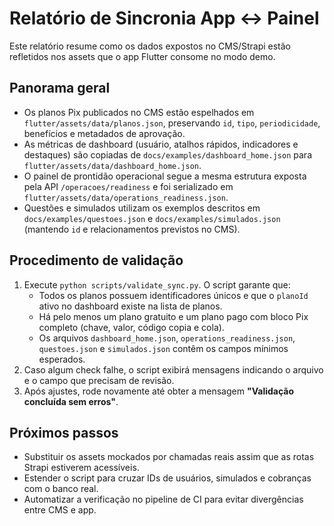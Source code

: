 # Relatório de Sincronia App ↔ Painel

Este relatório resume como os dados expostos no CMS/Strapi estão refletidos nos assets que o app Flutter consome no modo demo.

## Panorama geral

- Os planos Pix publicados no CMS estão espelhados em `flutter/assets/data/planos.json`, preservando `id`, `tipo`, `periodicidade`, benefícios e metadados de aprovação.
- As métricas de dashboard (usuário, atalhos rápidos, indicadores e destaques) são copiadas de `docs/examples/dashboard_home.json` para `flutter/assets/data/dashboard_home.json`.
- O painel de prontidão operacional segue a mesma estrutura exposta pela API `/operacoes/readiness` e foi serializado em `flutter/assets/data/operations_readiness.json`.
- Questões e simulados utilizam os exemplos descritos em `docs/examples/questoes.json` e `docs/examples/simulados.json` (mantendo `id` e relacionamentos previstos no CMS).

## Procedimento de validação

1. Execute `python scripts/validate_sync.py`. O script garante que:
   - Todos os planos possuem identificadores únicos e que o `planoId` ativo no dashboard existe na lista de planos.
   - Há pelo menos um plano gratuito e um plano pago com bloco Pix completo (chave, valor, código copia e cola).
   - Os arquivos `dashboard_home.json`, `operations_readiness.json`, `questoes.json` e `simulados.json` contêm os campos mínimos esperados.
2. Caso algum check falhe, o script exibirá mensagens indicando o arquivo e o campo que precisam de revisão.
3. Após ajustes, rode novamente até obter a mensagem **"Validação concluída sem erros"**.

## Próximos passos

- Substituir os assets mockados por chamadas reais assim que as rotas Strapi estiverem acessíveis.
- Estender o script para cruzar IDs de usuários, simulados e cobranças com o banco real.
- Automatizar a verificação no pipeline de CI para evitar divergências entre CMS e app.
